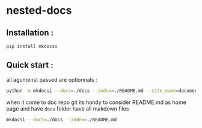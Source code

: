 # nested-docs


## Installation : 
```bash
pip install mkdocsi
```

## Quick start : 
all agumenst passed are optionnals  : 
```bash
python -m mkdocsi --docs=./docs --index=./README.md --site_name=documentation --mkdocs=./mkdocs.yml
```
when it come to doc repo git its handy to consider README.md as home page and have `docs` folder have all makdown files 

```bash
mkdocsi --docs=./docs --index=./README.md 
```